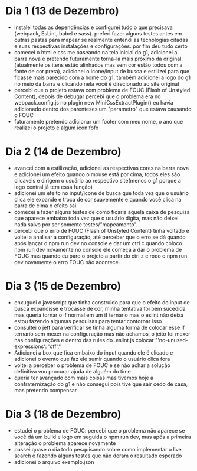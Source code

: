 <h1>Dia 1 (13 de Dezembro)</h1>
    <ul>
        <li>instalei todas as dependências e configurei tudo o que precisava (webpack, EsLint, babel e sass). preferi fazer alguns testes antes em outras pastas para mapear se realmente entendi as tecnologias citadas e suas respectivas instalações e configurações. por fim deu tudo certo</li>
        <li>comecei o html e css me baseando na tela inicial do g1, adicionei a barra nova e pretendo futuramente torna-la mais próximo da original (atualmente os itens estão alinhados mas sem cor estão todos com a fonte de cor preta), adicionei o icone/input de busca e estilizei para que ficasse mais parecido com a home do g1, também adicionei a logo do g1 no meio da barra e clicando nela você é direcionado ao site original</li>
        <li>percebi que o projeto estava com problema de FOUC (Flash of Unstyled Content), depois de debugar percebi que o problema era no webpack.config.js no plugin new MiniCssExtractPlugin() eu havia adicionado dentro dos parenteses um "parametro" que estava causando o FOUC </li>
        <li>futuramente pretendo adicionar um footer com meu nome, o ano que realizei o projeto e algum icon fofo</li>
    </ul>
<h1>Dia 2 (14 de Dezembro)</h1>
    <ul>
        <li>avancei com a estilização, adicionei as respectivas cores na barra nova e adicionei um efeito quando o mouse está por cima, todos eles são clicaveis e dirigem o usuário ao respectivo site(menos o g1 porque a logo central já tem essa função)</li>
        <li>adicionei um efeito no input/icone de busca que toda vez que o usuário clica ele expande e troca de cor suavemente e quando você clica na barra de cima o efeito sai</li>
        <li>comecei a fazer alguns testes de como ficaria aquela caixa de pesquisa que aparece embaixo toda vez que o usuário digita, mas não deixei nada salvo por ser somente testes/"mapeamento".</li>
        <li>percebi que o erro de FOUC (Flash of Unstyled Content) tinha voltado e voltei a analisar a configuração, até perceber que o erro se dá quando após lançar o npm run dev no console e dar um ctrl c quando coloco npm run dev novamente no console ele começa a dar o problema de FOUC mas quando eu paro o projeto a partir do ctrl z e rodo o npm run dev novamente o erro FOUC não acontece.</li>
    </ul>
<h1>Dia 3 (15 de Dezembro)</h1>
    <ul>
        <li>enxuguei o javascript que tinha construido para que o efeito do input de busca expandisse e trocasse de cor, minha tentativa foi bem sucedida mas queria tornar o if normal em um if ternario mas o eslint não deixa estou fazendo algumas pesquisas para tentar contornar isso</li>
        <li>consultei o jeff para verificar se tinha alguma forma de colocar esse if ternario sem mexer na configuração mas não achamos, o jeito foi mexer nas configurações e dentro das rules do .eslint.js colocar "'no-unused-expressions': 'off',"</li>
        <li>Adicionei a box que fica embaixo do input quando ele é clicado e adicionei o evento que faz ele sumir quando o usuário clica fora</li>
        <li>voltei a perceber o problema de FOUC e se não achar a solução definitiva vou procurar ajuda de alguém do time</li>
        <li>queria ter avançado com mais coisas mas tivemos hoje a confraternização do g1 e não consegui pois tive que sair cedo de casa, mas pretendo compensar</li>
    </ul>
<h1>Dia 3 (18 de Dezembro)</h1>
    <ul>
        <li>estudei o problema de FOUC: percebi que o problema não aparece se você dá um build e logo em seguida o npm run dev, mas após a primeira alteração o problema aparece novamente</li>
        <li>passei quase o dia todo pesquisando sobre como implementar o live search e fazendo alguns testes que não deram o resultado esperado</li>
        <li>adicionei o arquivo exemplo.json</li>
    </ul>